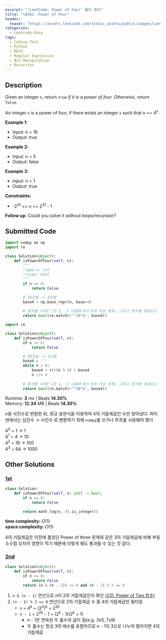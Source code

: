 ```yaml
---
excerpt: "'LeetCode: Power of Four' 풀이 정리"
title: "\0342. Power of Four"
header:
  teaser: "https://assets.leetcode.com/static_assets/public/images/LeetCode_Sharing.png"
categories:
  - Leetcode-Easy
tags:
  - Coding Test
  - Python
  - Math
  - Regular Expression
  - Bit Manipulation
  - Recursion
---
```


## <i class="fa-solid fa-file-lines"></i> Description

Given an integer `n`, return *`true` if it is a power of four. Otherwise, return `false`*.

An integer `n` is a power of four, if there exists an integer `x` such that n == 4<sup>x</sup>.

**Example 1:**

- Input: n = 16
- Output: true

**Example 2:**

- Input: n = 5
- Output: false

**Example 3:**

- Input: n = 1
- Output: true

**Constraints:**

- -2<sup>31</sup> <= n <= 2<sup>31</sup> - 1

**Follow up:** Could you solve it without loops/recursion?

## <i class="fa-solid fa-cloud-arrow-up"></i> Submitted Code

```python
import numpy as np
import re

class Solution(object):
    def isPowerOfFour(self, n):
        """
        :type n: int
        :rtype: bool
        """
        if n <= 0:
            return False

        # 10진법 -> 4진법
        base4 = np.base_repr(n, base=4)
        
        # 문자열 시작(^)은 1, 그 다음에 0이 0개 이상 존재, 그리고 문자열 종료($)
        return bool(re.match(r"^10*$", base4))  
```

```python
import re

class Solution(object):
    def isPowerOfFour(self, n):
        if n <= 0:
            return False

        # 10진법 -> 4진법
        base4 = ''
        while n > 0:
            base4 = str(n % 4) + base4
            n //= 4
        
        # 문자열 시작(^)은 1, 그 다음에 0이 0개 이상 존재, 그리고 문자열 종료($)
        return bool(re.match(r"^10*$", base4))  
```
<i class="fa-solid fa-clock"></i> Runtime: **3** ms \| Beats **14.30%**    
<i class="fa-solid fa-memory"></i> Memory: **12.34** MB \| Beats **14.30%**

n을 사진수로 변환한 뒤, 정규 표현식을 이용하여 4의 거듭제곱인 수만 찾아냈다. 파이썬에서는 십진수 → 사진수 로 변환하기 위헤 `numpy`를 쓰거나 루프를 사용해야 했다. 

4<sup>0</sup> =  1 →    1   
4<sup>1</sup> =  4 →   10   
4<sup>2</sup> = 16 →  100   
4<sup>3</sup> = 64 → 1000

## <i class="fa-solid fa-flask"></i> Other Solutions

### <a href="https://leetcode.com/problems/power-of-four/solutions/6279982/video-give-me-3-minutes-without-bitwise-2fr5u/" target="_blank">1st</a>

```python
class Solution:
    def isPowerOfFour(self, n: int) -> bool:
        if n <= 0:
            return False
            
        return math.log(n, 4).is_integer()
```
<i class="fa-solid fa-clock"></i> **time complexity:** 𝑂(1)    
<i class="fa-solid fa-memory"></i> **space complexity:** 𝑂(1)           

4의 거듭제곱은 이전에 풀었던 Power of three 문제와 같은 3의 거듭제곱에 비해 부동소수점 오차의 영향이 적기 때문에 이렇게 해도 통과될 수 있는 것 같다.

### <a href="https://leetcode.com/problems/power-of-four/solutions/6635455/unlock-the-bitwise-test-that-detects-pow-jh2r/" target="_blank">2nd</a>

```python
class Solution(object):
    def isPowerOfFour(self, n):
        if n <= 0:
            return False
        return (n & (n - 1)) == 0 and (n - 1) % 3 == 0
```

1. `n & (n - 1)` 연산으로 n이 2의 거듭제곱인지 확인 <a href="https://jooyeunseo.github.io/leetcode-easy/(231)power-of-two/" target="_blank">(231. Power of Two 참조)</a>
2. `(n - 1) % 3 == 0` 연산으로 2의 거듭제곱 수 중 4의 거듭제곱만 필터링
   - `n` = 4<sup>k</sup> = (2<sup>2</sup>)<sup>k</sup> = 2<sup>2k</sup>
   - `n - 1` = 2<sup>2k</sup> - 1 = (2<sup>k</sup> - 1)(2<sup>k</sup> + 1)
      - n - 1은 연속된 두 홀수의 곱이 됨(e.g. 3x5, 7x9)
      - 두 홀수는 항상 3의 배수를 포함하므로 n - 1이 3으로 나누어 떨어지면 4의 거듭제곱